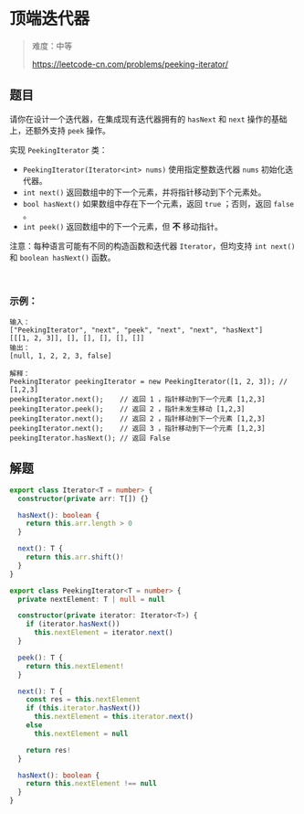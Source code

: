 # 顶端迭代器

> 难度：中等
>
> https://leetcode-cn.com/problems/peeking-iterator/

## 题目

请你在设计一个迭代器，在集成现有迭代器拥有的 `hasNext` 和 `next` 操作的基础上，还额外支持 `peek` 操作。

实现 `PeekingIterator` 类：

- `PeekingIterator(Iterator<int> nums)` 使用指定整数迭代器 `nums` 初始化迭代器。
- `int next()` 返回数组中的下一个元素，并将指针移动到下个元素处。
- `bool hasNext()` 如果数组中存在下一个元素，返回 `true` ；否则，返回 `false` 。
- `int peek()` 返回数组中的下一个元素，但 **不** 移动指针。

注意：每种语言可能有不同的构造函数和迭代器 `Iterator`，但均支持 `int next()` 和 `boolean hasNext()` 函数。

 

### 示例：

```
输入：
["PeekingIterator", "next", "peek", "next", "next", "hasNext"]
[[[1, 2, 3]], [], [], [], [], []]
输出：
[null, 1, 2, 2, 3, false]

解释：
PeekingIterator peekingIterator = new PeekingIterator([1, 2, 3]); // [1,2,3]
peekingIterator.next();    // 返回 1 ，指针移动到下一个元素 [1,2,3]
peekingIterator.peek();    // 返回 2 ，指针未发生移动 [1,2,3]
peekingIterator.next();    // 返回 2 ，指针移动到下一个元素 [1,2,3]
peekingIterator.next();    // 返回 3 ，指针移动到下一个元素 [1,2,3]
peekingIterator.hasNext(); // 返回 False
```

## 解题

```ts
export class Iterator<T = number> {
  constructor(private arr: T[]) {}

  hasNext(): boolean {
    return this.arr.length > 0
  }

  next(): T {
    return this.arr.shift()!
  }
}

export class PeekingIterator<T = number> {
  private nextElement: T | null = null

  constructor(private iterator: Iterator<T>) {
    if (iterator.hasNext())
      this.nextElement = iterator.next()
  }

  peek(): T {
    return this.nextElement!
  }

  next(): T {
    const res = this.nextElement
    if (this.iterator.hasNext())
      this.nextElement = this.iterator.next()
    else
      this.nextElement = null

    return res!
  }

  hasNext(): boolean {
    return this.nextElement !== null
  }
}
```
